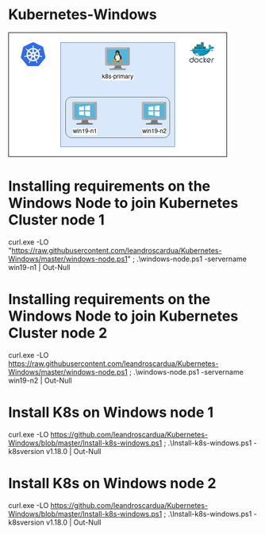 # Kubernetes-Windows

![alt text](https://github.com/leandroscardua/Kubernetes-Windows/raw/master/Untitled%20Diagram.jpg?raw=true)

# Installing requirements on the Windows Node to join Kubernetes Cluster node 1
curl.exe -LO "https://raw.githubusercontent.com/leandroscardua/Kubernetes-Windows/master/windows-node.ps1" ;
.\windows-node.ps1 -servername win19-n1 | Out-Null

# Installing requirements on the Windows Node to join Kubernetes Cluster node 2
curl.exe -LO https://raw.githubusercontent.com/leandroscardua/Kubernetes-Windows/master/windows-node.ps1 ;
.\windows-node.ps1 -servername win19-n2 | Out-Null

# Install K8s on Windows node 1
curl.exe -LO https://github.com/leandroscardua/Kubernetes-Windows/blob/master/Install-k8s-windows.ps1 ;
.\Install-k8s-windows.ps1 -k8sversion v1.18.0 | Out-Null

# Install K8s on Windows node 2
curl.exe -LO https://github.com/leandroscardua/Kubernetes-Windows/blob/master/Install-k8s-windows.ps1 ;
.\Install-k8s-windows.ps1 -k8sversion v1.18.0  | Out-Null


